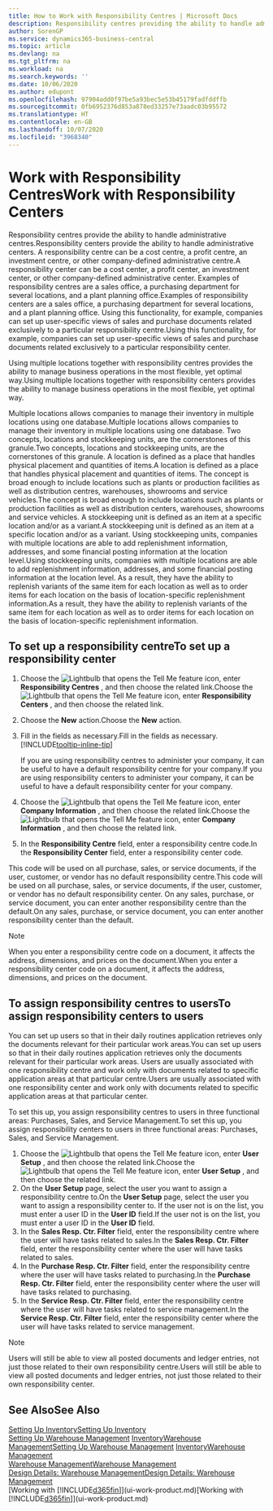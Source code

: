 ```yaml
---
title: How to Work with Responsibility Centres | Microsoft Docs
description: Responsibility centres providing the ability to handle administrative centres. A responsibility centre can be a cost centre, a profit centre, an investment centre, or other company-defined administrative centre.
author: SorenGP
ms.service: dynamics365-business-central
ms.topic: article
ms.devlang: na
ms.tgt_pltfrm: na
ms.workload: na
ms.search.keywords: ''
ms.date: 10/06/2020
ms.author: edupont
ms.openlocfilehash: 97904add0f97be5a93bec5e53b45179fadfddffb
ms.sourcegitcommit: 0fb6952376d853a878ed33257e73aadc03b95572
ms.translationtype: HT
ms.contentlocale: en-GB
ms.lasthandoff: 10/07/2020
ms.locfileid: "3968340"
---
```

# <a name="work-with-responsibility-centers"></a><span data-ttu-id="85d09-104">Work with Responsibility Centres</span><span class="sxs-lookup"><span data-stu-id="85d09-104">Work with Responsibility Centers</span></span>

<span data-ttu-id="85d09-105">Responsibility centres provide the ability to handle administrative centres.</span><span class="sxs-lookup"><span data-stu-id="85d09-105">Responsibility centers provide the ability to handle administrative centers.</span></span> <span data-ttu-id="85d09-106">A responsibility centre can be a cost centre, a profit centre, an investment centre, or other company-defined administrative centre.</span><span class="sxs-lookup"><span data-stu-id="85d09-106">A responsibility center can be a cost center, a profit center, an investment center, or other company-defined administrative center.</span></span> <span data-ttu-id="85d09-107">Examples of responsibility centres are a sales office, a purchasing department for several locations, and a plant planning office.</span><span class="sxs-lookup"><span data-stu-id="85d09-107">Examples of responsibility centers are a sales office, a purchasing department for several locations, and a plant planning office.</span></span> <span data-ttu-id="85d09-108">Using this functionality, for example, companies can set up user-specific views of sales and purchase documents related exclusively to a particular responsibility centre.</span><span class="sxs-lookup"><span data-stu-id="85d09-108">Using this functionality, for example, companies can set up user-specific views of sales and purchase documents related exclusively to a particular responsibility center.</span></span>  

<span data-ttu-id="85d09-109">Using multiple locations together with responsibility centres provides the ability to manage business operations in the most flexible, yet optimal way.</span><span class="sxs-lookup"><span data-stu-id="85d09-109">Using multiple locations together with responsibility centers provides the ability to manage business operations in the most flexible, yet optimal way.</span></span>

<span data-ttu-id="85d09-110">Multiple locations allows companies to manage their inventory in multiple locations using one database.</span><span class="sxs-lookup"><span data-stu-id="85d09-110">Multiple locations allows companies to manage their inventory in multiple locations using one database.</span></span> <span data-ttu-id="85d09-111">Two concepts, locations and stockkeeping units, are the cornerstones of this granule.</span><span class="sxs-lookup"><span data-stu-id="85d09-111">Two concepts, locations and stockkeeping units, are the cornerstones of this granule.</span></span> <span data-ttu-id="85d09-112">A location is defined as a place that handles physical placement and quantities of items.</span><span class="sxs-lookup"><span data-stu-id="85d09-112">A location is defined as a place that handles physical placement and quantities of items.</span></span> <span data-ttu-id="85d09-113">The concept is broad enough to include locations such as plants or production facilities as well as distribution centres, warehouses, showrooms and service vehicles.</span><span class="sxs-lookup"><span data-stu-id="85d09-113">The concept is broad enough to include locations such as plants or production facilities as well as distribution centers, warehouses, showrooms and service vehicles.</span></span> <span data-ttu-id="85d09-114">A stockkeeping unit is defined as an item at a specific location and/or as a variant.</span><span class="sxs-lookup"><span data-stu-id="85d09-114">A stockkeeping unit is defined as an item at a specific location and/or as a variant.</span></span> <span data-ttu-id="85d09-115">Using stockkeeping units, companies with multiple locations are able to add replenishment information, addresses, and some financial posting information at the location level.</span><span class="sxs-lookup"><span data-stu-id="85d09-115">Using stockkeeping units, companies with multiple locations are able to add replenishment information, addresses, and some financial posting information at the location level.</span></span> <span data-ttu-id="85d09-116">As a result, they have the ability to replenish variants of the same item for each location as well as to order items for each location on the basis of location-specific replenishment information.</span><span class="sxs-lookup"><span data-stu-id="85d09-116">As a result, they have the ability to replenish variants of the same item for each location as well as to order items for each location on the basis of location-specific replenishment information.</span></span>  

## <a name="to-set-up-a-responsibility-center"></a><span data-ttu-id="85d09-117">To set up a responsibility centre</span><span class="sxs-lookup"><span data-stu-id="85d09-117">To set up a responsibility center</span></span>

1. <span data-ttu-id="85d09-118">Choose the ![Lightbulb that opens the Tell Me feature](media/ui-search/search_small.png "Tell me what you want to do") icon, enter **Responsibility Centres** , and then choose the related link.</span><span class="sxs-lookup"><span data-stu-id="85d09-118">Choose the ![Lightbulb that opens the Tell Me feature](media/ui-search/search_small.png "Tell me what you want to do") icon, enter **Responsibility Centers** , and then choose the related link.</span></span>  
2. <span data-ttu-id="85d09-119">Choose the **New** action.</span><span class="sxs-lookup"><span data-stu-id="85d09-119">Choose the **New** action.</span></span>  
3. <span data-ttu-id="85d09-120">Fill in the fields as necessary.</span><span class="sxs-lookup"><span data-stu-id="85d09-120">Fill in the fields as necessary.</span></span> [!INCLUDE[tooltip-inline-tip](includes/tooltip-inline-tip_md.md)]  

    <span data-ttu-id="85d09-121">If you are using responsibility centres to administer your company, it can be useful to have a default responsibility centre for your company.</span><span class="sxs-lookup"><span data-stu-id="85d09-121">If you are using responsibility centers to administer your company, it can be useful to have a default responsibility center for your company.</span></span>
4. <span data-ttu-id="85d09-122">Choose the ![Lightbulb that opens the Tell Me feature](media/ui-search/search_small.png "Tell me what you want to do") icon, enter **Company Information** , and then choose the related link.</span><span class="sxs-lookup"><span data-stu-id="85d09-122">Choose the ![Lightbulb that opens the Tell Me feature](media/ui-search/search_small.png "Tell me what you want to do") icon, enter **Company Information** , and then choose the related link.</span></span>
5. <span data-ttu-id="85d09-123">In the **Responsibility Centre** field, enter a responsibility centre code.</span><span class="sxs-lookup"><span data-stu-id="85d09-123">In the **Responsibility Center** field, enter a responsibility center code.</span></span>

<span data-ttu-id="85d09-124">This code will be used on all purchase, sales, or service documents, if the user, customer, or vendor has no default responsibility centre.</span><span class="sxs-lookup"><span data-stu-id="85d09-124">This code will be used on all purchase, sales, or service documents, if the user, customer, or vendor has no default responsibility center.</span></span> <span data-ttu-id="85d09-125">On any sales, purchase, or service document, you can enter another responsibility centre than the default.</span><span class="sxs-lookup"><span data-stu-id="85d09-125">On any sales, purchase, or service document, you can enter another responsibility center than the default.</span></span>

> [!NOTE]  
> <span data-ttu-id="85d09-126">When you enter a responsibility centre code on a document, it affects the address, dimensions, and prices on the document.</span><span class="sxs-lookup"><span data-stu-id="85d09-126">When you enter a responsibility center code on a document, it affects the address, dimensions, and prices on the document.</span></span>  

## <a name="to-assign-responsibility-centers-to-users"></a><span data-ttu-id="85d09-127">To assign responsibility centres to users</span><span class="sxs-lookup"><span data-stu-id="85d09-127">To assign responsibility centers to users</span></span>

<span data-ttu-id="85d09-128">You can set up users so that in their daily routines application retrieves only the documents relevant for their particular work areas.</span><span class="sxs-lookup"><span data-stu-id="85d09-128">You can set up users so that in their daily routines application retrieves only the documents relevant for their particular work areas.</span></span> <span data-ttu-id="85d09-129">Users are usually associated with one responsibility centre and work only with documents related to specific application areas at that particular centre.</span><span class="sxs-lookup"><span data-stu-id="85d09-129">Users are usually associated with one responsibility center and work only with documents related to specific application areas at that particular center.</span></span>  

<span data-ttu-id="85d09-130">To set this up, you assign responsibility centres to users in three functional areas: Purchases, Sales, and Service Management.</span><span class="sxs-lookup"><span data-stu-id="85d09-130">To set this up, you assign responsibility centers to users in three functional areas: Purchases, Sales, and Service Management.</span></span>  

1. <span data-ttu-id="85d09-131">Choose the ![Lightbulb that opens the Tell Me feature](media/ui-search/search_small.png "Tell me what you want to do") icon, enter **User Setup** , and then choose the related link.</span><span class="sxs-lookup"><span data-stu-id="85d09-131">Choose the ![Lightbulb that opens the Tell Me feature](media/ui-search/search_small.png "Tell me what you want to do") icon, enter **User Setup** , and then choose the related link.</span></span>  
2. <span data-ttu-id="85d09-132">On the **User Setup** page, select the user you want to assign a responsibility centre to.</span><span class="sxs-lookup"><span data-stu-id="85d09-132">On the **User Setup** page, select the user you want to assign a responsibility center to.</span></span> <span data-ttu-id="85d09-133">If the user not is on the list, you must enter a user ID in the **User ID** field.</span><span class="sxs-lookup"><span data-stu-id="85d09-133">If the user not is on the list, you must enter a user ID in the **User ID** field.</span></span>  
3. <span data-ttu-id="85d09-134">In the **Sales Resp. Ctr. Filter** field, enter the responsibility centre where the user will have tasks related to sales.</span><span class="sxs-lookup"><span data-stu-id="85d09-134">In the **Sales Resp. Ctr. Filter** field, enter the responsibility center where the user will have tasks related to sales.</span></span>  
4. <span data-ttu-id="85d09-135">In the **Purchase Resp. Ctr. Filter** field, enter the responsibility centre where the user will have tasks related to purchasing.</span><span class="sxs-lookup"><span data-stu-id="85d09-135">In the **Purchase Resp. Ctr. Filter** field, enter the responsibility center where the user will have tasks related to purchasing.</span></span>  
5. <span data-ttu-id="85d09-136">In the **Service Resp. Ctr. Filter** field, enter the responsibility centre where the user will have tasks related to service management.</span><span class="sxs-lookup"><span data-stu-id="85d09-136">In the **Service Resp. Ctr. Filter** field, enter the responsibility center where the user will have tasks related to service management.</span></span>  

> [!NOTE]  
> <span data-ttu-id="85d09-137">Users will still be able to view all posted documents and ledger entries, not just those related to their own responsibility centre.</span><span class="sxs-lookup"><span data-stu-id="85d09-137">Users will still be able to view all posted documents and ledger entries, not just those related to their own responsibility center.</span></span>

## <a name="see-also"></a><span data-ttu-id="85d09-138">See Also</span><span class="sxs-lookup"><span data-stu-id="85d09-138">See Also</span></span>

[<span data-ttu-id="85d09-139">Setting Up Inventory</span><span class="sxs-lookup"><span data-stu-id="85d09-139">Setting Up Inventory</span></span>](inventory-setup-inventory.md)  
<span data-ttu-id="85d09-140">[Setting Up Warehouse Management](warehouse-setup-warehouse.md)
[Inventory](inventory-manage-inventory.md)[Warehouse Management](warehouse-manage-warehouse.md)</span><span class="sxs-lookup"><span data-stu-id="85d09-140">[Setting Up Warehouse Management](warehouse-setup-warehouse.md)
[Inventory](inventory-manage-inventory.md)[Warehouse Management](warehouse-manage-warehouse.md)</span></span>  
[<span data-ttu-id="85d09-141">Warehouse Management</span><span class="sxs-lookup"><span data-stu-id="85d09-141">Warehouse Management</span></span>](warehouse-manage-warehouse.md)  
[<span data-ttu-id="85d09-142">Design Details: Warehouse Management</span><span class="sxs-lookup"><span data-stu-id="85d09-142">Design Details: Warehouse Management</span></span>](design-details-warehouse-management.md)  
<span data-ttu-id="85d09-143">[Working with [!INCLUDE[d365fin](includes/d365fin_md.md)]](ui-work-product.md)</span><span class="sxs-lookup"><span data-stu-id="85d09-143">[Working with [!INCLUDE[d365fin](includes/d365fin_md.md)]](ui-work-product.md)</span></span>  
